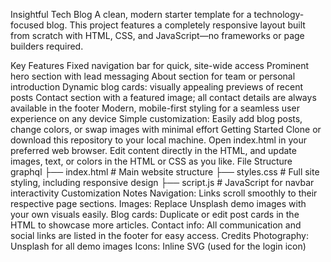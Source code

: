 Insightful Tech Blog
A clean, modern starter template for a technology-focused blog.
This project features a completely responsive layout built from scratch with HTML, CSS, and JavaScript—no frameworks or page builders required.

Key Features
Fixed navigation bar for quick, site-wide access
Prominent hero section with lead messaging
About section for team or personal introduction
Dynamic blog cards: visually appealing previews of recent posts
Contact section with a featured image; all contact details are always available in the footer
Modern, mobile-first styling for a seamless user experience on any device
Simple customization: Easily add blog posts, change colors, or swap images with minimal effort
Getting Started
Clone or download this repository to your local machine.
Open index.html in your preferred web browser.
Edit content directly in the HTML, and update images, text, or colors in the HTML or CSS as you like.
File Structure
graphql
├── index.html    # Main website structure
├── styles.css    # Full site styling, including responsive design
├── script.js     # JavaScript for navbar interactivity
Customization Notes
Navigation: Links scroll smoothly to their respective page sections.
Images: Replace Unsplash demo images with your own visuals easily.
Blog cards: Duplicate or edit post cards in the HTML to showcase more articles.
Contact info: All communication and social links are listed in the footer for easy access.
Credits
Photography: Unsplash for all demo images
Icons: Inline SVG (used for the login icon)
